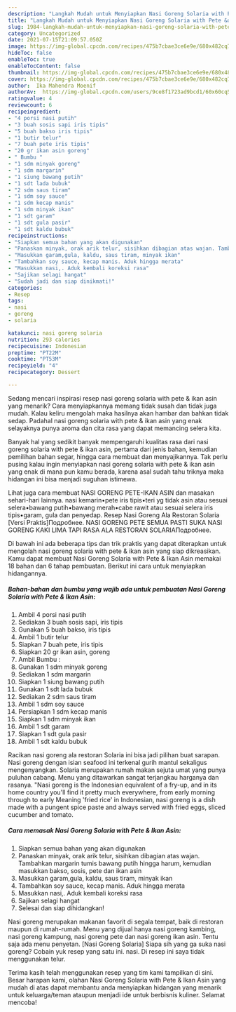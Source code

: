 ```yaml
---
description: "Langkah Mudah untuk Menyiapkan Nasi Goreng Solaria with Pete &amp;amp; Ikan Asin, Enak"
title: "Langkah Mudah untuk Menyiapkan Nasi Goreng Solaria with Pete &amp;amp; Ikan Asin, Enak"
slug: 1984-langkah-mudah-untuk-menyiapkan-nasi-goreng-solaria-with-pete-and-amp-ikan-asin-enak
category: Uncategorized
date: 2021-07-15T21:09:57.050Z
image: https://img-global.cpcdn.com/recipes/475b7cbae3ce6e9e/680x482cq70/nasi-goreng-solaria-with-pete-ikan-asin-foto-resep-utama.jpg
hideToc: false
enableToc: true
enableTocContent: false
thumbnail: https://img-global.cpcdn.com/recipes/475b7cbae3ce6e9e/680x482cq70/nasi-goreng-solaria-with-pete-ikan-asin-foto-resep-utama.jpg
cover: https://img-global.cpcdn.com/recipes/475b7cbae3ce6e9e/680x482cq70/nasi-goreng-solaria-with-pete-ikan-asin-foto-resep-utama.jpg
author:  Ika Mahendra Moenif
authorAv:  https://img-global.cpcdn.com/users/9ce8f1723ad9bcd1/60x60cq50/avatar.jpg
ratingvalue: 4
reviewcount: 6
recipeingredient:
- "4 porsi nasi putih"
- "3 buah sosis sapi iris tipis"
- "5 buah bakso iris tipis"
- "1 butir telur"
- "7 buah pete iris tipis"
- "20 gr ikan asin goreng"
- " Bumbu "
- "1 sdm minyak goreng"
- "1 sdm margarin"
- "1 siung bawang putih"
- "1 sdt lada bubuk"
- "2 sdm saus tiram"
- "1 sdm soy sauce"
- "1 sdm kecap manis"
- "1 sdm minyak ikan"
- "1 sdt garam"
- "1 sdt gula pasir"
- "1 sdt kaldu bubuk"
recipeinstructions:
- "Siapkan semua bahan yang akan digunakan"
- "Panaskan minyak, orak arik telur, sisihkan dibagian atas wajan. Tambahkan margarin tumis bawang putih hingga harum, kemudian masukkan bakso, sosis, pete dan ikan asin"
- "Masukkan garam,gula, kaldu, saus tiram, minyak ikan"
- "Tambahkan soy sauce, kecap manis. Aduk hingga merata"
- "Masukkan nasi,. Aduk kembali koreksi rasa"
- "Sajikan selagi hangat"
- "Sudah jadi dan siap dinikmati!"
categories:
- Resep
tags:
- nasi
- goreng
- solaria

katakunci: nasi goreng solaria 
nutrition: 293 calories
recipecuisine: Indonesian
preptime: "PT22M"
cooktime: "PT53M"
recipeyield: "4"
recipecategory: Dessert

---
```



Sedang mencari inspirasi resep nasi goreng solaria with pete &amp; ikan asin yang menarik? Cara menyiapkannya memang tidak susah dan tidak juga mudah. Kalau keliru mengolah maka hasilnya akan hambar dan bahkan tidak sedap. Padahal nasi goreng solaria with pete &amp; ikan asin yang enak selayaknya punya aroma dan cita rasa yang dapat memancing selera kita.


Banyak hal yang sedikit banyak mempengaruhi kualitas rasa dari nasi goreng solaria with pete &amp; ikan asin, pertama dari jenis bahan, kemudian pemilihan bahan segar, hingga cara membuat dan menyajikannya. Tak perlu pusing kalau ingin menyiapkan nasi goreng solaria with pete &amp; ikan asin yang enak di mana pun kamu berada, karena asal sudah tahu triknya maka hidangan ini bisa menjadi suguhan istimewa.

Lihat juga cara membuat NASI GORENG PETE-IKAN ASIN dan masakan sehari-hari lainnya. nasi kemarin•pete iris tipis•teri yg tidak asin atau sesuai selera•bawang putih•bawang merah•cabe rawit atau sesuai selera iris tipis•garam, gula dan penyedap. Resep Nasi Goreng Ala Restoran Solaria [Versi Praktis]Подробнее. NASI GORENG PETE SEMUA PASTI SUKA NASI GORENG KAKI LIMA TAPI RASA ALA RESTORAN SOLARIAПодробнее.


Di bawah ini ada beberapa tips dan trik praktis yang dapat diterapkan untuk mengolah nasi goreng solaria with pete &amp; ikan asin yang siap dikreasikan. Kamu dapat membuat Nasi Goreng Solaria with Pete &amp; Ikan Asin memakai 18 bahan dan 6 tahap pembuatan. Berikut ini cara untuk menyiapkan hidangannya.

<!--inarticleads1-->

##### Bahan-bahan dan bumbu yang wajib ada untuk pembuatan Nasi Goreng Solaria with Pete &amp; Ikan Asin:

1. Ambil 4 porsi nasi putih
1. Sediakan 3 buah sosis sapi, iris tipis
1. Gunakan 5 buah bakso, iris tipis
1. Ambil 1 butir telur
1. Siapkan 7 buah pete, iris tipis
1. Siapkan 20 gr ikan asin, goreng
1. Ambil  Bumbu :
1. Gunakan 1 sdm minyak goreng
1. Sediakan 1 sdm margarin
1. Siapkan 1 siung bawang putih
1. Gunakan 1 sdt lada bubuk
1. Sediakan 2 sdm saus tiram
1. Ambil 1 sdm soy sauce
1. Persiapkan 1 sdm kecap manis
1. Siapkan 1 sdm minyak ikan
1. Ambil 1 sdt garam
1. Siapkan 1 sdt gula pasir
1. Ambil 1 sdt kaldu bubuk


Racikan nasi goreng ala restoran Solaria ini bisa jadi pilihan buat sarapan. Nasi goreng dengan isian seafood ini terkenal gurih mantul sekaligus mengenyangkan. Solaria merupakan rumah makan sejuta umat yang punya puluhan cabang. Menu yang ditawarkan sangat terjangkau harganya dan rasanya. &#34;Nasi goreng is the Indonesian equivalent of a fry-up, and in its home country you&#39;ll find it pretty much everywhere, from early morning through to early Meaning &#39;fried rice&#39; in Indonesian, nasi goreng is a dish made with a pungent spice paste and always served with fried eggs, sliced cucumber and tomato. 

<!--inarticleads2-->

##### Cara memasak Nasi Goreng Solaria with Pete &amp; Ikan Asin:

1. Siapkan semua bahan yang akan digunakan
1. Panaskan minyak, orak arik telur, sisihkan dibagian atas wajan. Tambahkan margarin tumis bawang putih hingga harum, kemudian masukkan bakso, sosis, pete dan ikan asin
1. Masukkan garam,gula, kaldu, saus tiram, minyak ikan
1. Tambahkan soy sauce, kecap manis. Aduk hingga merata
1. Masukkan nasi,. Aduk kembali koreksi rasa
1. Sajikan selagi hangat
1. Selesai dan siap dihidangkan!

Nasi goreng merupakan makanan favorit di segala tempat, baik di restoran maupun di rumah-rumah. Menu yang dijual hanya nasi goreng kambing, nasi goreng kampung, nasi goreng pete dan nasi goreng ikan asin. Tentu saja ada menu penyetan. [Nasi Goreng Solaria] Siapa sih yang ga suka nasi goreng? Cobain yuk resep yang satu ini. nasi. Di resep ini saya tidak menggunakan telur. 

Terima kasih telah menggunakan resep yang tim kami tampilkan di sini. Besar harapan kami, olahan Nasi Goreng Solaria with Pete &amp; Ikan Asin yang mudah di atas dapat membantu anda menyiapkan hidangan yang menarik untuk keluarga/teman ataupun menjadi ide untuk berbisnis kuliner. Selamat mencoba!
